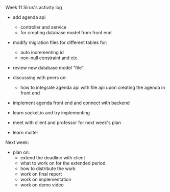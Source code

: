 Week 11
Sirus's activity log

- add agenda api 
    - controller and service 
    - for creating database model from front end

- modify migration files for different tables for:
    - auto incrementing id
    - non-null constraint and etc.

- review new database model "file"

- discussing with peers on:
    - how to integrate agenda api with file api upon creating the agenda in front end

- implement agenda front end and connect with backend

- learn socket.io and try implementing

- meet with client and professor for next week's plan

- learn multer

Next week:

- plan on:
    - extend the deadline with client
    - what to work on for the extended period
    - how to distribute the work
    - work on final report
    - work on implementation
    - work on demo video